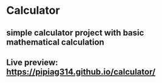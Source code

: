 # Calculator

## simple calculator project with basic mathematical calculation

## Live preview: https://pipiag314.github.io/calculator/
